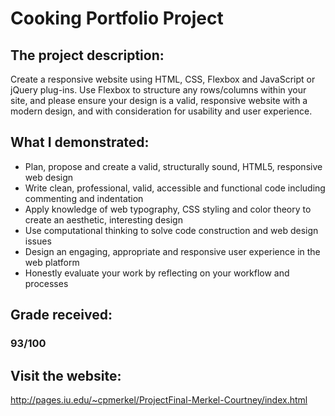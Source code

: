 # Cooking Portfolio Project
## The project description:
Create a responsive website using HTML, CSS, Flexbox and JavaScript or jQuery plug-ins. Use Flexbox to structure any rows/columns within your site, and please ensure your design is a valid, responsive website with a modern design, and with consideration for usability and user experience.

## What I demonstrated:
- Plan, propose and create a valid, structurally sound, HTML5, responsive web design
- Write clean, professional, valid, accessible and functional code including commenting and indentation
- Apply knowledge of web typography, CSS styling and color theory to create an aesthetic, interesting design
- Use computational thinking to solve code construction and web design issues
- Design an engaging, appropriate and responsive user experience in the web platform
- Honestly evaluate your work by reflecting on your workflow and processes

## Grade received:
### 93/100

## Visit the website:
http://pages.iu.edu/~cpmerkel/ProjectFinal-Merkel-Courtney/index.html
